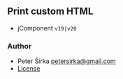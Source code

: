 ## Print custom HTML

- jComponent `v19|v20`

### Author

- Peter Širka <petersirka@gmail.com>
- [License](https://www.totaljs.com/license/)